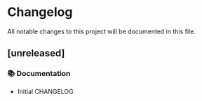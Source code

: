 # Changelog

All notable changes to this project will be documented in this file.

## [unreleased]

### 📚 Documentation

- Initial CHANGELOG

<!-- generated by git-cliff -->
